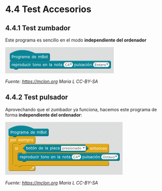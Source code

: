 # 4.4 Test Accesorios

## 4.4.1 Test zumbador

Este programa es sencillo en el modo **independiente del ordenador**

![](/assets/mBlock5.png)

_Fuente: https://mclon.org Maria L CC-BY-SA_

## 4.4.2 Test pulsador

Aprovechando que el zumbador ya funciona, hacemos este programa de forma **independiente del ordenador**:

![](/assets/mBlock6.png)

_Fuente: https://mclon.org Maria L CC-BY-SA_
